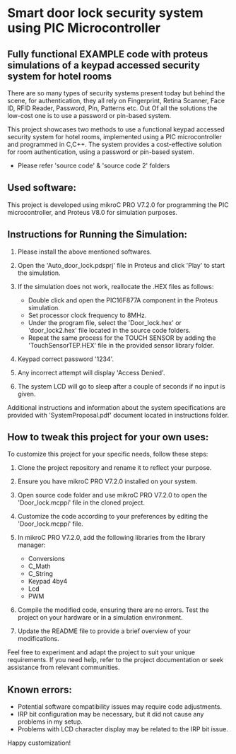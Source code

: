 # Smart door lock security system using PIC Microcontroller 

## Fully functional EXAMPLE code with proteus simulations of a keypad accessed security system for hotel rooms

There are so many types of security systems present today but behind the scene, for authentication, they all rely on Fingerprint, Retina Scanner, Face ID, RFID Reader, Password, Pin, Patterns etc. Out Of all the solutions the low-cost one is to use a password or pin-based system.

This project showcases two methods to use a functional keypad accessed security system for hotel rooms, implemented using a PIC microcontroller and programmed in C,C++. The system provides a cost-effective solution for room authentication, using a password or pin-based system. 
* Please refer 'source code' & 'source code 2' folders


## Used software:

This project is developed using mikroC PRO V7.2.0 for programming the PIC microcontroller, and Proteus V8.0 for simulation purposes.



## Instructions for Running the Simulation: 

1. Please install the above mentioned softwares.

2. Open the 'Auto_door_lock.pdsprj' file in Proteus and click 'Play' to start the simulation.

3. If the simulation does not work, reallocate the .HEX files as follows:

    * Double click and open the PIC16F877A component in the Proteus simulation.
    * Set processor clock frequency to 8MHz.
    * Under the program file, select the 'Door_lock.hex' or 'door_lock2.hex' file located in the source code folders.
    * Repeat the same process for the TOUCH SENSOR by adding the 'TouchSensorTEP.HEX' file in the provided sensor library folder.

4. Keypad correct password '1234'.

5. Any incorrect attempt will display 'Access Denied'.

6. The system LCD will go to sleep after a couple of seconds if no input is given.

Additional instructions and information about the system specifications are provided with 'SystemProposal.pdf' document located in instructions folder.



## How to tweak this project for your own uses:

To customize this project for your specific needs, follow these steps:

1. Clone the project repository and rename it to reflect your purpose.

2. Ensure you have mikroC PRO V7.2.0 installed on your system.

3. Open source code folder and use mikroC PRO V7.2.0 to open the 'Door_lock.mcppi' file in the cloned project.

4. Customize the code according to your preferences by editing the 'Door_lock.mcppi' file.

5. In mikroC PRO V7.2.0, add the following libraries from the library manager:
    * Conversions
    * C_Math
    * C_String
    * Keypad 4by4
    * Lcd
    * PWM

6. Compile the modified code, ensuring there are no errors. Test the project on your hardware or in a simulation environment.

7. Update the README file to provide a brief overview of your modifications.

Feel free to experiment and adapt the project to suit your unique requirements. If you need help, refer to the project documentation or seek assistance from relevant communities.


## Known errors:
* Potential software compatibility issues may require code adjustments.
* IRP bit configuration may be necessary, but it did not cause any problems in my setup.
* Problems with LCD character display may be related to the IRP bit issue.


Happy customization!
